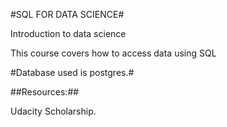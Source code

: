 #SQL FOR DATA SCIENCE#</br>

Introduction to data science</br>

This course covers how to access data using SQL<br>

#Database used is postgres.#<br>

##Resources:##</br>

Udacity Scholarship.</br>
